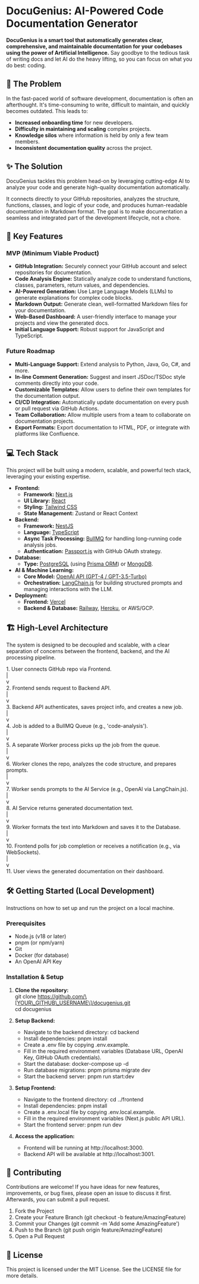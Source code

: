 # **DocuGenius: AI-Powered Code Documentation Generator**

**DocuGenius is a smart tool that automatically generates clear, comprehensive, and maintainable documentation for your codebases using the power of Artificial Intelligence.** Say goodbye to the tedious task of writing docs and let AI do the heavy lifting, so you can focus on what you do best: coding.

## **🚀 The Problem**

In the fast-paced world of software development, documentation is often an afterthought. It's time-consuming to write, difficult to maintain, and quickly becomes outdated. This leads to:

* **Increased onboarding time** for new developers.  
* **Difficulty in maintaining and scaling** complex projects.  
* **Knowledge silos** where information is held by only a few team members.  
* **Inconsistent documentation quality** across the project.

## **✨ The Solution**

DocuGenius tackles this problem head-on by leveraging cutting-edge AI to analyze your code and generate high-quality documentation automatically.

It connects directly to your GitHub repositories, analyzes the structure, functions, classes, and logic of your code, and produces human-readable documentation in Markdown format. The goal is to make documentation a seamless and integrated part of the development lifecycle, not a chore.

## **🌟 Key Features**

### **MVP (Minimum Viable Product)**

* **GitHub Integration:** Securely connect your GitHub account and select repositories for documentation.  
* **Code Analysis Engine:** Statically analyze code to understand functions, classes, parameters, return values, and dependencies.  
* **AI-Powered Generation:** Use Large Language Models (LLMs) to generate explanations for complex code blocks.  
* **Markdown Output:** Generate clean, well-formatted Markdown files for your documentation.  
* **Web-Based Dashboard:** A user-friendly interface to manage your projects and view the generated docs.  
* **Initial Language Support:** Robust support for JavaScript and TypeScript.

### **Future Roadmap**

* **Multi-Language Support:** Extend analysis to Python, Java, Go, C\#, and more.  
* **In-line Comment Generation:** Suggest and insert JSDoc/TSDoc style comments directly into your code.  
* **Customizable Templates:** Allow users to define their own templates for the documentation output.  
* **CI/CD Integration:** Automatically update documentation on every push or pull request via GitHub Actions.  
* **Team Collaboration:** Allow multiple users from a team to collaborate on documentation projects.  
* **Export Formats:** Export documentation to HTML, PDF, or integrate with platforms like Confluence.

## **💻 Tech Stack**

This project will be built using a modern, scalable, and powerful tech stack, leveraging your existing expertise.

* **Frontend:**  
  * **Framework:** [Next.js](https://nextjs.org/)  
  * **UI Library:** [React](https://reactjs.org/)  
  * **Styling:** [Tailwind CSS](https://tailwindcss.com/)  
  * **State Management:** Zustand or React Context  
* **Backend:**  
  * **Framework:** [NestJS](https://nestjs.com/)  
  * **Language:** [TypeScript](https://www.typescriptlang.org/)  
  * **Async Task Processing:** [BullMQ](https://bullmq.io/) for handling long-running code analysis jobs.  
  * **Authentication:** [Passport.js](http://www.passportjs.org/) with GitHub OAuth strategy.  
* **Database:**  
  * **Type:** [PostgreSQL](https://www.postgresql.org/) (using [Prisma ORM](https://www.prisma.io/)) or [MongoDB](https://www.mongodb.com/).  
* **AI & Machine Learning:**  
  * **Core Model:** [OpenAI API (GPT-4 / GPT-3.5-Turbo)](https://www.google.com/search?q=https://openai.com/docs)  
  * **Orchestration:** [LangChain.js](https://js.langchain.com/) for building structured prompts and managing interactions with the LLM.  
* **Deployment:**  
  * **Frontend:** [Vercel](https://vercel.com/)  
  * **Backend & Database:** [Railway](https://railway.app/), [Heroku](https://www.heroku.com/), or AWS/GCP.

## **🏗️ High-Level Architecture**

The system is designed to be decoupled and scalable, with a clear separation of concerns between the frontend, backend, and the AI processing pipeline.

1\. User connects GitHub repo via Frontend.  
   |  
   v  
2\. Frontend sends request to Backend API.  
   |  
   v  
3\. Backend API authenticates, saves project info, and creates a new job.  
   |  
   v  
4\. Job is added to a BullMQ Queue (e.g., 'code-analysis').  
   |  
   v  
5\. A separate Worker process picks up the job from the queue.  
   |  
   v  
6\. Worker clones the repo, analyzes the code structure, and prepares prompts.  
   |  
   v  
7\. Worker sends prompts to the AI Service (e.g., OpenAI via LangChain.js).  
   |  
   v  
8\. AI Service returns generated documentation text.  
   |  
   v  
9\. Worker formats the text into Markdown and saves it to the Database.  
   |  
   v  
10\. Frontend polls for job completion or receives a notification (e.g., via WebSockets).  
    |  
    v  
11\. User views the generated documentation on their dashboard.

## **🛠️ Getting Started (Local Development)**

Instructions on how to set up and run the project on a local machine.

### **Prerequisites**

* Node.js (v18 or later)  
* pnpm (or npm/yarn)  
* Git  
* Docker (for database)  
* An OpenAI API Key

### **Installation & Setup**

1. **Clone the repository:**  
   git clone https://github.com/\[YOUR\_GITHUB\_USERNAME\]/docugenius.git  
   cd docugenius

2. **Setup Backend:**  
   * Navigate to the backend directory: cd backend  
   * Install dependencies: pnpm install  
   * Create a .env file by copying .env.example.  
   * Fill in the required environment variables (Database URL, OpenAI Key, GitHub OAuth credentials).  
   * Start the database: docker-compose up \-d  
   * Run database migrations: pnpm prisma migrate dev  
   * Start the backend server: pnpm run start:dev  
3. **Setup Frontend:**  
   * Navigate to the frontend directory: cd ../frontend  
   * Install dependencies: pnpm install  
   * Create a .env.local file by copying .env.local.example.  
   * Fill in the required environment variables (Next.js public API URL).  
   * Start the frontend server: pnpm run dev  
4. **Access the application:**  
   * Frontend will be running at http://localhost:3000.  
   * Backend API will be available at http://localhost:3001.

## **🤝 Contributing**

Contributions are welcome\! If you have ideas for new features, improvements, or bug fixes, please open an issue to discuss it first. Afterwards, you can submit a pull request.

1. Fork the Project  
2. Create your Feature Branch (git checkout \-b feature/AmazingFeature)  
3. Commit your Changes (git commit \-m 'Add some AmazingFeature')  
4. Push to the Branch (git push origin feature/AmazingFeature)  
5. Open a Pull Request

## **📄 License**

This project is licensed under the MIT License. See the LICENSE file for more details.